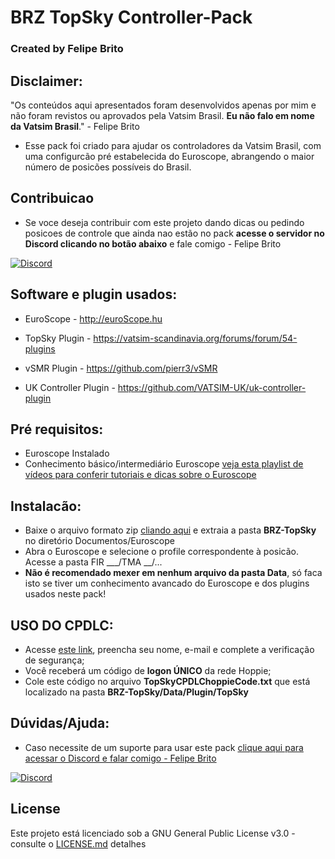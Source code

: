# BRZ TopSky Controller-Pack
### Created by Felipe Brito
## Disclaimer:
 "Os conteúdos aqui apresentados foram desenvolvidos apenas por mim e não foram revistos ou aprovados pela Vatsim Brasil. **Eu não falo em nome da Vatsim Brasil**." - Felipe Brito

- Esse pack foi criado para ajudar os controladores da Vatsim Brasil, com uma configurcão pré estabelecida do Euroscope, abrangendo o maior número de posicões possíveis do Brasil. 

## Contribuicao
- Se voce deseja contribuir com este projeto dando dicas ou pedindo posicoes de controle que ainda nao estão no pack **acesse o servidor no Discord clicando no botão abaixo** e fale comigo - Felipe Brito

[![Discord](https://img.shields.io/discord/738864299392630914.svg?label=&logo=discord&logoColor=ffffff&color=7389D8&labelColor=6A7EC2)](https://discord.gg/ur39jbY)

## Software e plugin usados:
- EuroScope - http://euroScope.hu

- TopSky Plugin - https://vatsim-scandinavia.org/forums/forum/54-plugins

- vSMR Plugin - https://github.com/pierr3/vSMR

- UK Controller Plugin - https://github.com/VATSIM-UK/uk-controller-plugin

## Pré requisitos:
- Euroscope Instalado
- Conhecimento básico/intermediário Euroscope [veja esta playlist de vídeos para conferir tutoriais e dicas sobre o Euroscope](https://www.youtube.com/playlist?list=PLbhx3G21zl14dFh3EuCcIskbvfG1ueFBt)

## Instalacão:
- Baixe o arquivo formato zip [cliando aqui](https://github.com/andrebrito16/BRZ-TopSky-Pack/archive/master.zip) e extraia a pasta **BRZ-TopSky** no diretório Documentos/Euroscope
- Abra o Euroscope e selecione o profile correspondente à posicão. Acesse a pasta FIR ___/TMA __/...
- **Não é recomendado mexer em nenhum arquivo da pasta Data**, só faca isto se tiver um conhecimento avancado do Euroscope e dos plugins usados neste pack!

## USO DO CPDLC:
- Acesse [este link](http://www.hoppie.nl/acars/system/register.html), preencha seu nome, e-mail e complete a verificação de segurança;
- Você receberá um código de **logon ÚNICO** da rede Hoppie;
- Cole este código no arquivo **TopSkyCPDLChoppieCode.txt** que está localizado na pasta **BRZ-TopSky/Data/Plugin/TopSky**

## Dúvidas/Ajuda:
- Caso necessite de um suporte para usar este pack [clique aqui para acessar o Discord e falar comigo - Felipe Brito](https://discord.gg/ur39jbY "Discord Contato Radar")

[![Discord](https://img.shields.io/discord/738864299392630914.svg?label=&logo=discord&logoColor=ffffff&color=7389D8&labelColor=6A7EC2)](https://discord.gg/ur39jbY)

## License

Este projeto está licenciado sob a GNU General Public License v3.0 - consulte o [LICENSE.md](LICENSE.md) detalhes

